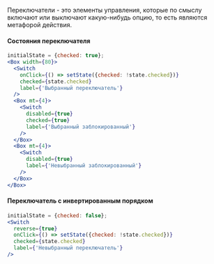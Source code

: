 Переключатели - это элементы управления, которые по смыслу включают или выключают какую-нибудь опцию, то есть являются метафорой действия.

#### Состояния переключателя
```jsx
initialState = {checked: true};
<Box width={80}>
  <Switch
    onClick={() => setState({checked: !state.checked})}
    checked={state.checked}
    label={'Выбранный переключатель'}
  />
  <Box mt={4}>
    <Switch
      disabled={true}
      checked={true}
      label={'Выбранный заблокированный'}
    />
  </Box>
  <Box mt={4}>
    <Switch
      disabled={true}
      label={'Невыбранный заблокированный'}
    />
  </Box>
</Box>
```
#### Переключатель с инвертированным порядком

```jsx
initialState = {checked: false};
<Switch
  reverse={true}
  onClick={() => setState({checked: !state.checked})}
  checked={state.checked}
  label={'Невыбранный переключатель'}
/>
```
